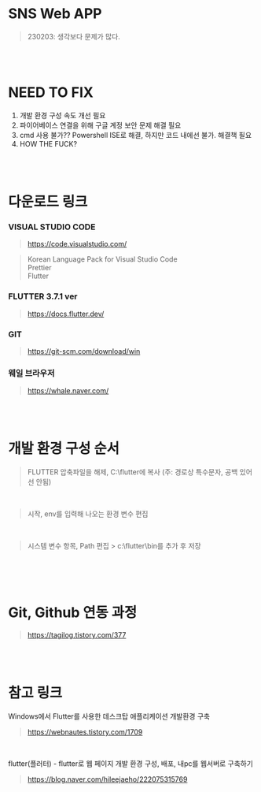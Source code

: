 # <b>SNS Web APP</b>
> 230203: 생각보다 문제가 많다.

<br>
<br>

# <b>NEED TO FIX</b>
1. 개발 환경 구성 속도 개선 필요
2. 파이어베이스 연결을 위해 구글 계정 보안 문제 해결 필요
3. cmd 사용 불가?? Powershell ISE로 해결, 하지만 코드 내에선 불가. 해결책 필요
4. HOW THE FUCK?


<br>
<br>

# <b>다운로드 링크</b>
### <b>VISUAL STUDIO CODE</b>
> https://code.visualstudio.com/

> Korean Language Pack for Visual Studio Code <br>
> Prettier <br>
> Flutter <br>

### <b>FLUTTER 3.7.1 ver</b>
> https://docs.flutter.dev/

### <b>GIT</b>
> https://git-scm.com/download/win

### <b>웨일 브라우저</b>
> https://whale.naver.com/

<br>
<br>

# <b>개발 환경 구성 순서</b>

> FLUTTER 압축파일을 해제, C:\flutter에 복사 (주: 경로상 특수문자, 공백 있어선 안됨)
<br>

> 시작, env를 입력해 나오는 환경 변수 편집
<br>

> 시스템 변수 항목, Path 편집 > c:\flutter\bin를 추가 후 저장
<br>


<br>
<br>

# Git, Github 연동 과정
> https://tagilog.tistory.com/377

<br>
<br>

# <b>참고 링크</b>
Windows에서 Flutter를 사용한 데스크탑 애플리케이션 개발환경 구축<br>
> https://webnautes.tistory.com/1709

<br>

flutter(플러터) - flutter로 웹 페이지 개발 환경 구성, 배포, 내pc를 웹서버로 구축하기<br>
> https://blog.naver.com/hileejaeho/222075315769

